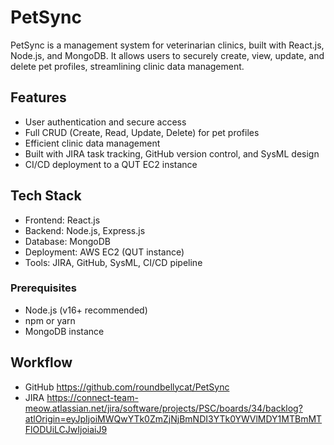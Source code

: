 # PetSync

PetSync is a management system for veterinarian clinics, built with React.js, Node.js, and MongoDB. It allows users to securely create, view, update, and delete pet profiles, streamlining clinic data management.

## Features
- User authentication and secure access
- Full CRUD (Create, Read, Update, Delete) for pet profiles
- Efficient clinic data management
- Built with JIRA task tracking, GitHub version control, and SysML design
- CI/CD deployment to a QUT EC2 instance

## Tech Stack
- Frontend: React.js
- Backend: Node.js, Express.js
- Database: MongoDB
- Deployment: AWS EC2 (QUT instance)
- Tools: JIRA, GitHub, SysML, CI/CD pipeline

### Prerequisites
- Node.js (v16+ recommended)
- npm or yarn
- MongoDB instance

## Workflow
- GitHub
https://github.com/roundbellycat/PetSync
- JIRA
https://connect-team-meow.atlassian.net/jira/software/projects/PSC/boards/34/backlog?atlOrigin=eyJpIjoiMWQwYTk0ZmZjNjBmNDI3YTk0YWVlMDY1MTBmMTFlODUiLCJwIjoiaiJ9